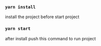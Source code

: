 ### `yarn install`

install the project before start project

### `yarn start`

after install push this command to run project
